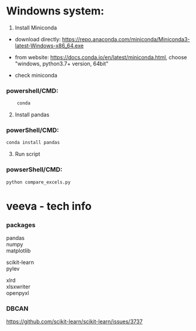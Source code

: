 # Windowns system:
1. Install Miniconda
* download directly: https://repo.anaconda.com/miniconda/Miniconda3-latest-Windows-x86_64.exe
* from website: https://docs.conda.io/en/latest/miniconda.html, choose "windows, python3.7+ version, 64bit"

* check miniconda  
### powershell/CMD:
```bash
    conda
```
2. Install pandas  
### powerShell/CMD:
```bash
conda install pandas
```
3. Run script  
### powserShell/CMD:
```bash
python compare_excels.py
```

# veeva - tech info

### packages
pandas  
numpy  
matplotlib  
  
scikit-learn  
pylev  
  
xlrd  
xlsxwriter  
openpyxl  

### DBCAN
https://github.com/scikit-learn/scikit-learn/issues/3737
